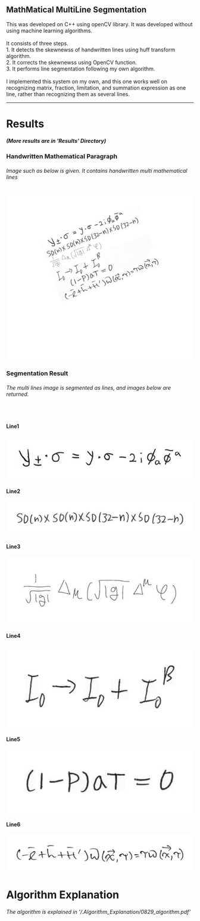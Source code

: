 <h2> MathMatical MultiLine Segmentation </h2>
<div>
This was developed on C++ using openCV library.
It was developed without using machine learning algorithms.
<br><br>
It consists of three steps.<br>
1. It detects the skewnewss of handwritten lines using huff transform algorithm.  <br>
2. It corrects the skewnewss using OpenCV function. <br>
3. It performs line segmentation following my own algorithm. <br><br>
I implemented this system on my own, and this one works well on recognizing matrix, fraction, limitation, and summation expression as one line, rather than recognizing them as several lines.
</div>
<hr></hr>

# Results

<h5> (More results are in 'Results' Directory)</h5>

### Handwritten Mathematical Paragraph
<h6>
Image such as below is given. It contains handwritten multi mathematical  lines
</h6>

<img src=./Results/multi_lines.jpg title="TRIM_OFF_cun_waf" alt="TRIM_OFF_cun_waf"></img><br/>

### Segmentation Result

<h6>
The multi lines image is segmented as lines, and images below are returned.
</h6><br/>

#### Line1
<img src=./Results/line1.jpg title="TRIM_OFF_cun_waf" alt="TRIM_OFF_cun_waf"></img><br/>

#### Line2
<img src=./Results/line2.jpg  title="TRIM_OFF_cun_waf" alt="TRIM_OFF_cun_waf"></img><br/>

#### Line3
<img src=./Results/line3.jpg title="TRIM_OFF_cun_waf" alt="TRIM_OFF_cun_waf"></img><br/>

#### Line4
<img src=./Results/line4.jpg  title="TRIM_OFF_cun_waf" alt="TRIM_OFF_cun_waf"></img><br/>

#### Line5
<img src=./Results/line5.jpg  title="TRIM_OFF_cun_waf" alt="TRIM_OFF_cun_waf"></img><br/>

#### Line6
<img src=./Results/line6.jpg  title="TRIM_OFF_cun_waf" alt="TRIM_OFF_cun_waf"></img><br/>

# Algorithm Explanation
<h6>
The algorithm is explained in '/.Algorithm_Explanation/0829_algorithm.pdf'
</h6>
